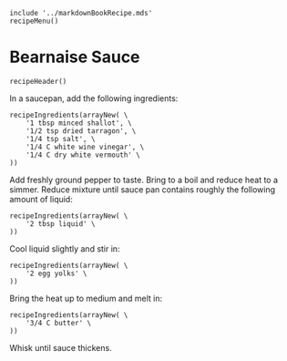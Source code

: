 ~~~ markdown-script
include '../markdownBookRecipe.mds'
recipeMenu()
~~~

# Bearnaise Sauce

~~~ markdown-script
recipeHeader()
~~~

In a saucepan, add the following ingredients:

~~~ markdown-script
recipeIngredients(arrayNew( \
    '1 tbsp minced shallot', \
    '1/2 tsp dried tarragon', \
    '1/4 tsp salt', \
    '1/4 C white wine vinegar', \
    '1/4 C dry white vermouth' \
))
~~~

Add freshly ground pepper to taste. Bring to a boil and reduce heat to a simmer. Reduce mixture
until sauce pan contains roughly the following amount of liquid:

~~~ markdown-script
recipeIngredients(arrayNew( \
    '2 tbsp liquid' \
))
~~~

Cool liquid slightly and stir in:

~~~ markdown-script
recipeIngredients(arrayNew( \
    '2 egg yolks' \
))
~~~

Bring the heat up to medium and melt in:

~~~ markdown-script
recipeIngredients(arrayNew( \
    '3/4 C butter' \
))
~~~

Whisk until sauce thickens.
